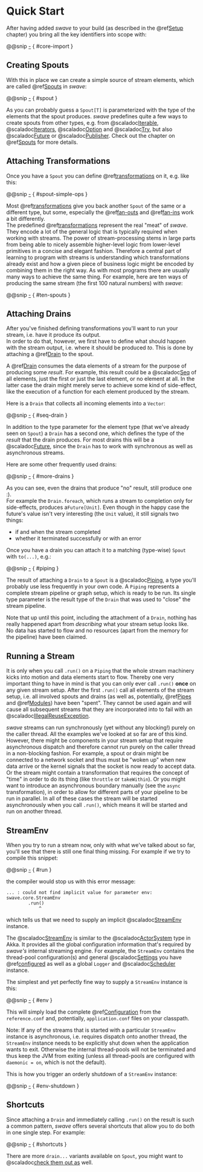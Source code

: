Quick Start
===========

After having added *swave* to your build (as described in the @ref[Setup](setup.md) chapter) you bring all the key
identifiers into scope with:

@@snip [-]($test/QuickStartSpec.scala) { #core-import }


Creating Spouts
---------------

With this in place we can create a simple source of stream elements, which are called @ref[Spouts](spouts.md) in
*swave*:

@@snip [-]($test/QuickStartSpec.scala) { #spout }

As you can probably guess a `Spout[T]` is parameterized with the type of the elements that the spout produces.
*swave* predefines quite a few ways to create spouts from other types, e.g. from
@scaladoc[Iterable](scala.collection.immutable.Iterable),
@scaladoc[Iterators](scala.collection.Iterator),
@scaladoc[Option](scala.Option) and @scaladoc[Try](scala.util.Try), but also
@scaladoc[Future](scala.concurrent.Future) or @scaladoc[Publisher](org.reactivestreams.Publisher).
Check out the chapter on @ref[Spouts](spouts.md) for more details.

Attaching Transformations
-------------------------

Once you have a `Spout` you can define @ref[transformations](transformations/overview.md) on it, e.g. like this:
  
@@snip [-]($test/QuickStartSpec.scala) { #spout-simple-ops }

Most @ref[transformations](transformations/overview.md) give you back another `Spout` of the same or a different type,
but some, especially the @ref[fan-outs](transformations/fan-outs.md) and
@ref[fan-ins](transformations/fan-ins.md) work a bit differently.<br/>
The predefined @ref[transformations](transformations/overview.md) represent the real "meat" of *swave*. They encode
a lot of the general logic that is typically required when working with streams. The power of stream-processing stems
in large parts from being able to nicely assemble higher-level logic from lower-level primitives in a concise and
elegant fashion. Therefore a central part of learning to program with streams is understanding which transformations
already exist and how a given piece of business logic might be encoded by combining them in the right way.
As with most programs there are usually many ways to achieve the same thing.
For example, here are ten ways of producing the same stream (the first 100 natural numbers) with *swave*:

@@snip [-]($test/QuickStartSpec.scala) { #ten-spouts }

Attaching Drains
----------------

After you've finished defining transformations you'll want to run your stream, i.e. have it produce its output.<br/>
In order to do that, however, we first have to define what should happen with the stream output, i.e. where it should
be produced *to*. This is done by attaching a @ref[Drain](drains.md) to the spout.

A @ref[Drain](drains.md) consumes the data elements of a stream for the purpose of producing some *result*.
For example, this result could be a @scaladoc[Seq](scala.collection.immutable.Seq) of all elements, just the first or
just the last element, or no element at all. In the latter case the drain might merely serve to achieve some kind of
side-effect, like the execution of a function for each element produced by the stream.

Here is a `Drain` that collects all incoming elements into a `Vector`:

@@snip [-]($test/QuickStartSpec.scala) { #seq-drain }

In addition to the type parameter for the element type (that we've already seen on `Spout`) a `Drain` has a second one,
which defines the type of the *result* that the drain produces. For most drains this will be a
@scaladoc[Future](scala.concurrent.Future), since the `Drain` has to work with synchronous as well as asynchronous
streams.

Here are some other frequently used drains:

@@snip [-]($test/QuickStartSpec.scala) { #more-drains }

As you can see, even the drains that produce "no" result, still produce one :).<br/>
For example the `Drain.foreach`, which runs a stream to completion only for side-effects, produces a`Future[Unit]`.
Even though in the happy case the future's value isn't very interesting (the `Unit` value), it still signals two things:

- if and when the stream completed
- whether it terminated successfully or with an error

Once you have a drain you can attach it to a matching (type-wise) `Spout` with `to(...)`, e.g.: 

@@snip [-]($test/QuickStartSpec.scala) { #piping }  

The result of attaching a `Drain` to a `Spout` is a @scaladoc[Piping](swave.core.Piping), a type you'll probably use
less frequently in your own code. A `Piping` represents a complete stream pipeline or graph setup, which is ready to
be run. Its single type parameter is the result type of the `Drain` that was used to "close" the stream pipeline.
 
Note that up until this point, including the attachment of a `Drain`, nothing has really happened apart from
*describing* what your stream setup looks like. No data has started to flow and no resources (apart from the memory for
the pipeline) have been claimed.


Running a Stream
----------------

It is only when you call `.run()` on a `Piping` that the whole stream machinery kicks into motion and data elements
start to flow.
Thereby one very important thing to have in mind is that you can only ever call `.run()` **once** on any given
stream setup. After the first `.run()` call all elements of the stream setup, i.e. all involved spouts and drains
(as well as, potentially, @ref[Pipes](transformations/pipes.md) and @ref[Modules](transformations/modules.md)) have
been "spent". They cannot be used again and will cause all subsequent streams that they are incorporated into to fail
with an @scaladoc[IllegalReuseException](swave.core.IllegalReuseException).

*swave* streams can run synchronously (yet without any blocking!) purely on the caller thread. All the examples we've
looked at so far are of this kind. However, there might be components in your stream setup that require asynchronous
dispatch and therefore cannot run purely on the caller thread in a non-blocking fashion.
For example, a spout or drain might be connected to a network socket and thus must be "woken up" when new data arrive or
the kernel signals that the socket is now ready to accept data. Or the stream might contain a transformation that
requires the concept of "time" in order to do its thing (like `throttle` or `takeWithin`).
Or you might want to introduce an asynchronous boundary manually (see the `async` transformation), in order to allow for
different parts of your pipeline to be run in parallel.
In all of these cases the stream will be started asynchronously when you call `.run()`, which means it will be started
and run on another thread.


StreamEnv
---------

When you try to run a stream now, only with what we've talked about so far, you'll see that there is still one final
thing missing. For example if we try to compile this snippet:

@@snip [-]($test/QuickStartSpec.scala) { #run }

the compiler would stop us with this error message:

```nohighlight
... : could not find implicit value for parameter env: swave.core.StreamEnv
        .run()
            ^  
```

which tells us that we need to supply an implicit @scaladoc[StreamEnv](swave.core.StreamEnv) instance.

The @scaladoc[StreamEnv](swave.core.StreamEnv) is similar to the @scaladoc[ActorSystem](akka.core.ActorSystem) type
in Akka. It provides all the global configuration information that's required by *swave's* internal streaming engine.
For example, the `StreamEnv` contains the thread-pool configuration(s) and general
@scaladoc[Settings](swave.core.StreamEnv.Settings) you have @ref[configured](configuration.md) as well as a global
`Logger` and @scaladoc[Scheduler](swave.core.Scheduler) instance.

The simplest and yet perfectly fine way to supply a `StreamEnv` instance is this:

@@snip [-]($test/QuickStartSpec.scala) { #env }

This will simply load the complete @ref[Configuration](configuration.md) from the `reference.conf` and, potentially,
`application.conf` files on your classpath.

Note: If any of the streams that is started with a particular `StreamEnv` instance is asynchronous, i.e. requires
dispatch onto another thread, the `StreamEnv` instance needs to be explicitly shut down when the application wants to
exit. Otherwise the internal thread-pools will not be terminated and thus keep the JVM from exiting (unless all
thread-pools are configured with `daemonic = on`, which is not the default).
 
This is how you trigger an orderly shutdown of a `StreamEnv` instance:

@@snip [-]($test/QuickStartSpec.scala) { #env-shutdown }


Shortcuts
---------

Since attaching a `Drain` and immediately calling `.run()` on the result is such a common pattern, *swave* offers
several shortcuts that allow you to do both in one single step. For example:

@@snip [-]($test/QuickStartSpec.scala) { #shortcuts }

There are more `drain...` variants available on `Spout`, you might want to
@scaladoc[check them out as](swave.core.Spout) well.